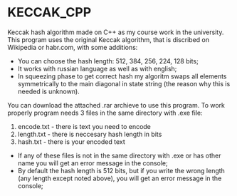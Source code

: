 # KECCAK_CPP
Keccak hash algorithm made on C++ as my course work in the university.
This program uses the original Keccak algorithm, that is discribed on Wikipedia or habr.com, with some additions:
- You can choose the hash length: 512, 384, 256, 224, 128 bits;
- It works with russian language as well as with english;
- In squeezing phase to get correct hash my algoritm swaps all elements symmetrically to the main diagonal in state string
(the reason why this is needed is unknown).

You can download the attached .rar archieve to use this program. 
To work properly program needs 3 files in the same directory with .exe file:
1) encode.txt - there is text you need to encode 
2) length.txt - there is neccesary hash length in bits
3) hash.txt - there is your encoded text

- If any of these files is not in the same directory with .exe or has other name you will get an error message in the console;
- By default the hash length is 512 bits, but if you write the wrong length (any length except noted above), you will get
an error message in the console;

